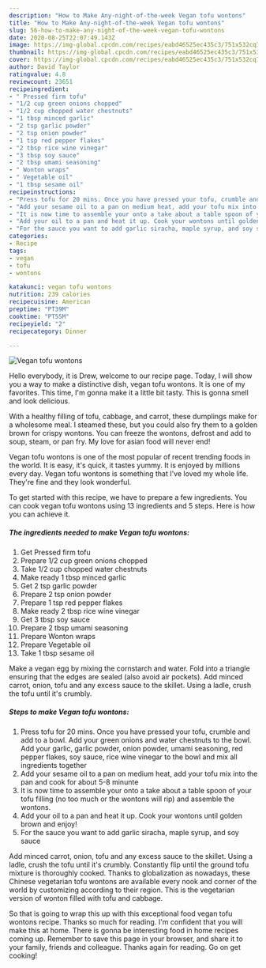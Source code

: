 ```yaml
---
description: "How to Make Any-night-of-the-week Vegan tofu wontons"
title: "How to Make Any-night-of-the-week Vegan tofu wontons"
slug: 56-how-to-make-any-night-of-the-week-vegan-tofu-wontons
date: 2020-08-25T22:07:49.143Z
image: https://img-global.cpcdn.com/recipes/eabd46525ec435c3/751x532cq70/vegan-tofu-wontons-recipe-main-photo.jpg
thumbnail: https://img-global.cpcdn.com/recipes/eabd46525ec435c3/751x532cq70/vegan-tofu-wontons-recipe-main-photo.jpg
cover: https://img-global.cpcdn.com/recipes/eabd46525ec435c3/751x532cq70/vegan-tofu-wontons-recipe-main-photo.jpg
author: David Taylor
ratingvalue: 4.8
reviewcount: 23651
recipeingredient:
- " Pressed firm tofu"
- "1/2 cup green onions chopped"
- "1/2 cup chopped water chestnuts"
- "1 tbsp minced garlic"
- "2 tsp garlic powder"
- "2 tsp onion powder"
- "1 tsp red pepper flakes"
- "2 tbsp rice wine vinegar"
- "3 tbsp soy sauce"
- "2 tbsp umami seasoning"
- " Wonton wraps"
- " Vegetable oil"
- "1 tbsp sesame oil"
recipeinstructions:
- "Press tofu for 20 mins. Once you have pressed your tofu, crumble and add to a bowl. Add your green onions and water chestnuts to the bowl. Add your garlic, garlic powder, onion powder, umami seasoning, red pepper flakes, soy sauce, rice wine vinegar to the bowl and mix all ingredients together"
- "Add your sesame oil to a pan on medium heat, add your tofu mix into the pan and cook for about 5-8 minunte"
- "It is now time to assemble your onto a take about a table spoon of your tofu filling (no too much or the wontons will rip) and assemble the wontons."
- "Add your oil to a pan and heat it up. Cook your wontons until golden brown and enjoy!"
- "For the sauce you want to add garlic siracha, maple syrup, and soy sauce"
categories:
- Recipe
tags:
- vegan
- tofu
- wontons

katakunci: vegan tofu wontons 
nutrition: 239 calories
recipecuisine: American
preptime: "PT39M"
cooktime: "PT55M"
recipeyield: "2"
recipecategory: Dinner

---
```



![Vegan tofu wontons](https://img-global.cpcdn.com/recipes/eabd46525ec435c3/751x532cq70/vegan-tofu-wontons-recipe-main-photo.jpg)

Hello everybody, it is Drew, welcome to our recipe page. Today, I will show you a way to make a distinctive dish, vegan tofu wontons. It is one of my favorites. This time, I'm gonna make it a little bit tasty. This is gonna smell and look delicious.

With a healthy filling of tofu, cabbage, and carrot, these dumplings make for a wholesome meal. I steamed these, but you could also fry them to a golden brown for crispy wontons. You can freeze the wontons, defrost and add to soup, steam, or pan fry. My love for asian food will never end!

Vegan tofu wontons is one of the most popular of recent trending foods in the world. It is easy, it's quick, it tastes yummy. It is enjoyed by millions every day. Vegan tofu wontons is something that I've loved my whole life. They're fine and they look wonderful.


To get started with this recipe, we have to prepare a few ingredients. You can cook vegan tofu wontons using 13 ingredients and 5 steps. Here is how you can achieve it.

<!--inarticleads1-->

##### The ingredients needed to make Vegan tofu wontons:

1. Get  Pressed firm tofu
1. Prepare 1/2 cup green onions chopped
1. Take 1/2 cup chopped water chestnuts
1. Make ready 1 tbsp minced garlic
1. Get 2 tsp garlic powder
1. Prepare 2 tsp onion powder
1. Prepare 1 tsp red pepper flakes
1. Make ready 2 tbsp rice wine vinegar
1. Get 3 tbsp soy sauce
1. Prepare 2 tbsp umami seasoning
1. Prepare  Wonton wraps
1. Prepare  Vegetable oil
1. Take 1 tbsp sesame oil


Make a vegan egg by mixing the cornstarch and water. Fold into a triangle ensuring that the edges are sealed (also avoid air pockets). Add minced carrot, onion, tofu and any excess sauce to the skillet. Using a ladle, crush the tofu until it&#39;s crumbly. 

<!--inarticleads2-->

##### Steps to make Vegan tofu wontons:

1. Press tofu for 20 mins. Once you have pressed your tofu, crumble and add to a bowl. Add your green onions and water chestnuts to the bowl. Add your garlic, garlic powder, onion powder, umami seasoning, red pepper flakes, soy sauce, rice wine vinegar to the bowl and mix all ingredients together
1. Add your sesame oil to a pan on medium heat, add your tofu mix into the pan and cook for about 5-8 minunte
1. It is now time to assemble your onto a take about a table spoon of your tofu filling (no too much or the wontons will rip) and assemble the wontons.
1. Add your oil to a pan and heat it up. Cook your wontons until golden brown and enjoy!
1. For the sauce you want to add garlic siracha, maple syrup, and soy sauce


Add minced carrot, onion, tofu and any excess sauce to the skillet. Using a ladle, crush the tofu until it&#39;s crumbly. Constantly flip until the ground tofu mixture is thoroughly cooked. Thanks to globalization as nowadays, these Chinese vegetarian tofu wontons are available every nook and corner of the world by customizing according to their region. This is the vegetarian version of wonton filled with tofu and cabbage. 

So that is going to wrap this up with this exceptional food vegan tofu wontons recipe. Thanks so much for reading. I'm confident that you will make this at home. There is gonna be interesting food in home recipes coming up. Remember to save this page in your browser, and share it to your family, friends and colleague. Thanks again for reading. Go on get cooking!
